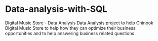 # Data-analysis-with-SQL
Digital Music Store - Data Analysis
Data Analysis project to help Chinook Digital Music Store to help how they can optimize their business opportunities and to help answering business related questions
